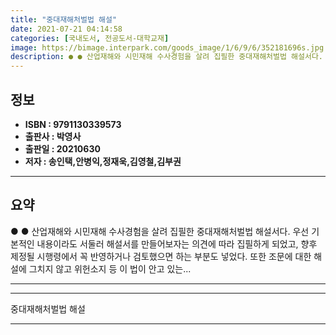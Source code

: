 ```yaml
---
title: "중대재해처벌법 해설"
date: 2021-07-21 04:14:58
categories: [국내도서, 전공도서-대학교재]
image: https://bimage.interpark.com/goods_image/1/6/9/6/352181696s.jpg
description: ● ● 산업재해와 시민재해 수사경험을 살려 집필한 중대재해처벌법 해설서다. 우선 기본적인 내용이라도 서둘러 해설서를 만들어보자는 의견에 따라 집필하게 되었고, 향후 제정될 시행령에서 꼭 반영하거나 검토했으면 하는 부분도 넣었다. 또한 조문에 대한 해설에 그치지 않고 위헌소지 등 이
---
```


## **정보**

- **ISBN : 9791130339573**
- **출판사 : 박영사**
- **출판일 : 20210630**
- **저자 : 송인택,안병익,정재욱,김영철,김부권**

------



## **요약**

●  ●  산업재해와 시민재해 수사경험을 살려 집필한 중대재해처벌법 해설서다. 우선 기본적인 내용이라도 서둘러 해설서를 만들어보자는 의견에 따라 집필하게 되었고, 향후 제정될 시행령에서 꼭 반영하거나 검토했으면 하는 부분도 넣었다. 또한 조문에 대한 해설에 그치지 않고 위헌소지 등 이 법이 안고 있는... 

------



------


중대재해처벌법 해설 

------


